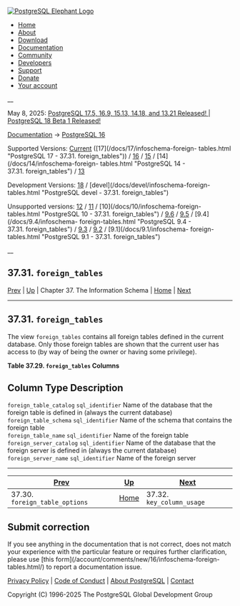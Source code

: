 [ ![PostgreSQL Elephant Logo](/media/img/about/press/elephant.png) ](/)

  * [Home](/ "Home")
  * [About](/about/ "About")
  * [Download](/download/ "Download")
  * [Documentation](/docs/ "Documentation")
  * [Community](/community/ "Community")
  * [Developers](/developer/ "Developers")
  * [Support](/support/ "Support")
  * [Donate](/about/donate/ "Donate")
  * [Your account](/account/ "Your account")

__

May 8, 2025: [ PostgreSQL 17.5, 16.9, 15.13, 14.18, and 13.21 Released! ](/about/news/postgresql-175-169-1513-1418-and-1321-released-3072/) | [ PostgreSQL 18 Beta 1 Released! ](/about/news/postgresql-18-beta-1-released-3070/)

[Documentation](/docs/ "Documentation") -> [PostgreSQL
16](/docs/16/index.html)

Supported Versions: [Current](/docs/current/infoschema-foreign-tables.html
"PostgreSQL 17 - 37.31. foreign_tables") ([17](/docs/17/infoschema-foreign-
tables.html "PostgreSQL 17 - 37.31. foreign_tables")) /
[16](/docs/16/infoschema-foreign-tables.html "PostgreSQL 16 -
37.31. foreign_tables") / [15](/docs/15/infoschema-foreign-tables.html
"PostgreSQL 15 - 37.31. foreign_tables") / [14](/docs/14/infoschema-foreign-
tables.html "PostgreSQL 14 - 37.31. foreign_tables") /
[13](/docs/13/infoschema-foreign-tables.html "PostgreSQL 13 -
37.31. foreign_tables")

Development Versions: [18](/docs/18/infoschema-foreign-tables.html "PostgreSQL
18 - 37.31. foreign_tables") / [devel](/docs/devel/infoschema-foreign-
tables.html "PostgreSQL devel - 37.31. foreign_tables")

Unsupported versions: [12](/docs/12/infoschema-foreign-tables.html "PostgreSQL
12 - 37.31. foreign_tables") / [11](/docs/11/infoschema-foreign-tables.html
"PostgreSQL 11 - 37.31. foreign_tables") / [10](/docs/10/infoschema-foreign-
tables.html "PostgreSQL 10 - 37.31. foreign_tables") /
[9.6](/docs/9.6/infoschema-foreign-tables.html "PostgreSQL 9.6 -
37.31. foreign_tables") / [9.5](/docs/9.5/infoschema-foreign-tables.html
"PostgreSQL 9.5 - 37.31. foreign_tables") / [9.4](/docs/9.4/infoschema-
foreign-tables.html "PostgreSQL 9.4 - 37.31. foreign_tables") /
[9.3](/docs/9.3/infoschema-foreign-tables.html "PostgreSQL 9.3 -
37.31. foreign_tables") / [9.2](/docs/9.2/infoschema-foreign-tables.html
"PostgreSQL 9.2 - 37.31. foreign_tables") / [9.1](/docs/9.1/infoschema-
foreign-tables.html "PostgreSQL 9.1 - 37.31. foreign_tables")

__

37.31. `foreign_tables`  
---  
[Prev](infoschema-foreign-table-options.html "37.30. foreign_table_options")  | [Up](information-schema.html "Chapter 37. The Information Schema") | Chapter 37. The Information Schema | [Home](index.html "PostgreSQL 16.9 Documentation") |  [Next](infoschema-key-column-usage.html "37.32. key_column_usage")  
  
* * *

## 37.31. `foreign_tables` #

The view `foreign_tables` contains all foreign tables defined in the current
database. Only those foreign tables are shown that the current user has access
to (by way of being the owner or having some privilege).

**Table  37.29. `foreign_tables` Columns**

Column Type Description  
---  
`foreign_table_catalog` `sql_identifier` Name of the database that the foreign
table is defined in (always the current database)  
`foreign_table_schema` `sql_identifier` Name of the schema that contains the
foreign table  
`foreign_table_name` `sql_identifier` Name of the foreign table  
`foreign_server_catalog` `sql_identifier` Name of the database that the
foreign server is defined in (always the current database)  
`foreign_server_name` `sql_identifier` Name of the foreign server  
  
  

* * *

[Prev](infoschema-foreign-table-options.html "37.30. foreign_table_options")  | [Up](information-schema.html "Chapter 37. The Information Schema") |  [Next](infoschema-key-column-usage.html "37.32. key_column_usage")  
---|---|---  
37.30. `foreign_table_options`  | [Home](index.html "PostgreSQL 16.9 Documentation") |  37.32. `key_column_usage`  
  
## Submit correction

If you see anything in the documentation that is not correct, does not match
your experience with the particular feature or requires further clarification,
please use [this form](/account/comments/new/16/infoschema-foreign-
tables.html/) to report a documentation issue.

[Privacy Policy](/about/privacypolicy) | [Code of Conduct](/about/policies/coc/) | [About PostgreSQL](/about/) | [Contact](/about/contact/)  

Copyright (C) 1996-2025 The PostgreSQL Global Development Group

